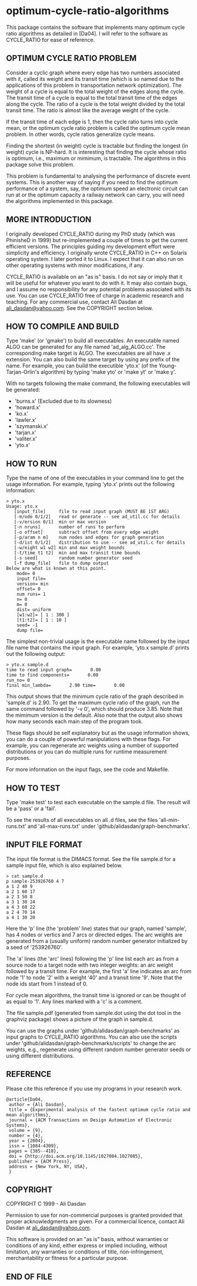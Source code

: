 optimum-cycle-ratio-algorithms
==============================

This package contains the software that implements many optimum
cycle ratio algorithms as detailed in [Da04]. I will refer to the
software as CYCLE_RATIO for ease of reference.

## OPTIMUM CYCLE RATIO PROBLEM

Consider a cyclic graph where every edge has two numbers associated
with it, called its weight and its transit time (which is so named due
to the applications of this problem in transportation network
optimization). The weight of a cycle is equal to the total weight of
the edges along the cycle. The transit time of a cycle is equal to the
total transit time of the edges along the cycle. The ratio of a cycle
is the total weight divided by the total transit time. The ratio is
almost like the average weight of the cycle.

If the transit time of each edge is 1, then the cycle ratio turns into
cycle mean, or the optimum cycle ratio problem is called the optimum
cycle mean problem. In other words, cycle ratios generalize cycle
means.

Finding the shortest (in weight) cycle is tractable but finding the
longest (in weight) cycle is NP-hard. It is interesting that finding
the cycle whose ratio is optimum, i.e., maximum or mimimum, is
tractable. The algorithms in this package solve this problem.

This problem is fundamental to analysing the performance of discrete
event systems. This is another way of saying if you need to find the
optimum performance of a system, say, the optimum speed an electronic
circuit can run at or the optimum capacity a railway network can
carry, you will need the algorithms implemented in this package.

## MORE INTRODUCTION

I originally developed CYCLE_RATIO during my PhD study (which was
PhinisheD in 1999) but re-implemented a couple of times to get the
current efficient versions. The principles guiding my development
effort were simplicity and efficiency. I originally wrote CYCLE_RATIO
in C++ on Solaris operating system. I later ported it to Linux. I
expect that it can also run on other operating systems with minor
modifications, if any.

CYCLE_RATIO is available on an "as is" basis. I do not say or imply
that it will be useful for whatever you want to do with it. It may
also contain bugs, and I assume no responsibility for any potential
problems associated with its use. You can use CYCLE_RATIO free of
charge in academic research and teaching. For any commercial use,
contact Ali Dasdan at ali_dasdan@yahoo.com. See the COPYRIGHT section
below.

## HOW TO COMPILE AND BUILD

Type 'make' (or 'gmake') to build all executables. An executable named
ALGO can be generated for any file named 'ad_alg_ALGO.cc'. The
corresponding make target is ALGO. The executables are all have .x
extension. You can also build the same target by using any prefix of
the name. For example, you can build the executible 'yto.x' (of the
Young-Tarjan-Orlin's algorithm) by typing 'make yto' or 'make yt' or
'make y'.

With no targets following the make command, the following executables
will be generated:
- 'burns.x'  (Excluded due to its slowness)
- 'howard.x'
- 'ko.x'
- 'lawler.x'
- 'szymanski.x'
- 'tarjan.x'
- 'valiter.x'
- 'yto.x'

## HOW TO RUN

Type the name of one of the executables in your command line to get
the usage information. For example, typing 'yto.x' prints out the
following information:

```
> yto.x
Usage: yto.x
   [input_file]     file to read input graph (MUST BE 1ST ARG)
   [-m/ode 0/1/2]   read or generate -- see ad_util.cc for details
   [-v/ersion 0/1]  min or max version
   [-n nruns]       number of runs to perform
   [-o offset]      subtract offset from every edge weight
   [-p/aram n m]    num nodes and edges for graph generation
   [-d/ist 0/1/2]   distribution to use -- see ad_util.c for details
   [-w/eight w1 w2] min and max weight bounds
   [-t/time t1 t2]  min and max transit time bounds
   [-s seed]        random number generator seed
   [-f dump_file]   file to dump output
Below are what is known at this point.
	mode= 0
	input file= 
	version= min
	offset= 0
	num runs= 1
	n= 0
	m= 0
	dist= uniform
	[w1:w2]= [ 1 : 300 ]
	[t1:t2]= [ 1 : 10 ]
	seed= -1
	dump file= 
```

The simplest non-trivial usage is the executable name followed by the
input file name that contains the input graph. For example, 'yto.x
sample.d' prints out the following output:

```
> yto.x sample.d
time to read input graph=       0.00
time to find components=       0.00
run_no= 0
final min_lambda=       2.90 time=       0.00
```

This output shows that the minimum cycle ratio of the graph described
in 'sample.d' is 2.90. To get the maximum cycle ratio of the graph,
run the same command followed by '-v 0', which should produce
3.85. Note that the mimimum version is the default. Also note that the
output also shows how many seconds each main step of the program took.

These flags should be self explanatory but as the usage information
shows, you can do a couple of powerful manipulations with these
flags. For example, you can regenerate arc weights using a number of
supported distributions or you can do multiple runs for runtime
measurement purposes. 

For more information on the input flags, see the code and Makefile.

## HOW TO TEST

Type 'make test' to test each executable on the sample.d file. The
result will be a 'pass' or a 'fail'.

To see the results of all executables on all .d files, see the files
'all-min-runs.txt' and 'all-max-runs.txt' under
'github/alidasdan/graph-benchmarks'.

## INPUT FILE FORMAT

The input file format is the DIMACS format. See the file sample.d for
a sample input file, which is also explained below.

```
> cat sample.d
p sample-253926760 4 7
a 1 2 40 9
a 2 1 60 17
a 2 3 50 8
a 3 1 30 24
a 4 3 60 22
a 2 4 70 14
a 4 1 30 20
```

Here the 'p' line (the 'problem' line) states that our graph, named
'sample', has 4 nodes or vertics and 7 arcs or directed edges. The arc
weights are generated from a (usually uniform) random number generator
initialized by a seed of '253926760'.

The 'a' lines (the 'arc' lines) following the 'p' line list each arc
as from a source node to a target node with two integer weights: an
arc weight followed by a transit time. For example, the first 'a' line
indicates an arc from node '1' to node '2' with a weight '40' and a
transit time '9'. Note that the node ids start from 1 instead of 0.

For cycle mean algorithms, the transit time is ignored or can be
thought of as equal to '1'. Any lines marked with a 'c' is a comment.

The file sample.pdf (generated from sample.dot using the dot tool in
the graphviz package) shows a picture of the graph in sample.d.

You can use the graphs under 'github/alidasdan/graph-benchmarks' as
input graphs to CYCLE_RATIO algorithms. You can also use the scripts
under 'github/alidasdan/graph-benchmarks/scripts' to change the arc
weights, e.g., regenerate using different random number generator
seeds or using different distributions. 

## REFERENCE

Please cite this reference if you use my programs in your research
work.

```
@article{Da04,
 author = {Ali Dasdan},
 title = {Experimental analysis of the fastest optimum cycle ratio and mean algorithms},
 journal = {ACM Transactions on Design Automation of Electronic Systems},
 volume = {9},
 number = {4},
 year = {2004},
 issn = {1084-4309},
 pages = {385--418},
 doi = {http://doi.acm.org/10.1145/1027084.1027085},
 publisher = {ACM Press},
 address = {New York, NY, USA},
 }
```

## COPYRIGHT

COPYRIGHT C 1999 - Ali Dasdan

Permission to use for non-commercial purposes is granted provided that
proper acknowledgments are given. For a commercial licence, contact
Ali Dasdan at ali_dasdan@yahoo.com.

This software is provided on an "as is" basis, without warranties or
conditions of any kind, either express or implied including, without
limitation, any warranties or conditions of title, non-infringement,
merchantability or fitness for a particular purpose.

## END OF FILE
